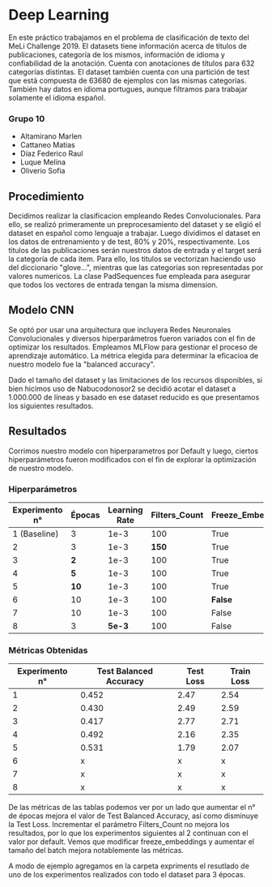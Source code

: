 # Deep Learning
En este práctico trabajamos en el problema de clasificación de texto del MeLi Challenge 2019. El datasets tiene información acerca de títulos de publicaciones, categoría de los mismos, información de idioma y confiabilidad de la anotación. Cuenta con anotaciones de títulos para 632 categorías distintas. El dataset también cuenta con una partición de test que está compuesta de 63680 de ejemplos con las mismas categorías. También hay datos en idioma portugues, aunque filtramos para trabajar solamente el idioma español.

### Grupo 10
+ Altamirano Marlen
+ Cattaneo Matias
+ Díaz Federico Raul
+ Luque Melina
+ Oliverio Sofia

## Procedimiento

Decidimos realizar la clasificacion empleando Redes Convolucionales. Para ello, se realizó primeramente un preprocesamiento del dataset y se eligió el dataset en español como lenguaje a trabajar. Luego dividimos el dataset en los datos de entrenamiento y de test, 80% y 20%, respectivamente. 
Los titulos de las publicaciones serán nuestros datos de entrada y el target será la categoría de cada item. Para ello, los titulos se vectorizan haciendo uso del diccionario "glove...", mientras que las categorias son representadas por valores numericos. 
La clase PadSequences fue empleada para asegurar que todos los vectores de entrada tengan la misma dimension. 

## Modelo CNN

Se optó por usar una arquitectura que incluyera Redes Neuronales Convolucionales y diversos hiperparámetros fueron variados con el fin de optimizar los resultados. Empleamos MLFlow para gestionar el proceso de aprendizaje automático. La métrica elegida para determinar la eficacioa de nuestro modelo fue la "balanced accuracy". 

Dado el tamaño del dataset y las limitaciones de los recursos disponibles, si bien hicimos uso de Nabucodonosor2 se decidió acotar el dataset a 1.000.000 de líneas y basado en ese dataset reducido es que presentamos los siguientes resultados.

## Resultados

Corrimos nuestro modelo con hiperparametros por Default y luego, ciertos hiperparámetros fueron modificados con el fin de explorar la optimización de nuestro modelo. 

### Hiperparámetros


| Experimento n° | Épocas | Learning Rate | Filters_Count | Freeze_Embeddings | Batch_Size | 
| ------------- | ------------- | ------------- | ------------- | ------------- | ------------- |
| 1 (Baseline)  | 3 | 1e-3 | 100 | True | 128 |
| 2  | 3 | 1e-3 | **150** | True | 128 |
| 3  | **2** | 1e-3 | 100 | True | 128 |
| 4  | **5** | 1e-3 | 100 | True | 128 |
| 5  | **10** | 1e-3 | 100 | True | 128 |
| 6  | 10 | 1e-3 | 100 | **False** | 128 |
| 7  | 10 | 1e-3 | 100 | False | **256** |
| 8  | 3 | **5e-3** | 100 | False | 256 |

### Métricas Obtenidas

| Experimento n° | Test Balanced Accuracy | Test Loss | Train Loss | 
| ------------- | ------------- | ------------- | ------------- |
| 1  | 0.452 | 2.47 | 2.54 |
| 2  | 0.430 | 2.49 | 2.59 |
| 3  | 0.417 | 2.77 | 2.71 | 
| 4  | 0.492 | 2.16 | 2.35 |
| 5  | 0.531 | 1.79 | 2.07 |
| 6  | x | x | x | segundo
| 7  | x | x | x |primerp
| 8  | x | x | x | tercero 


De las métricas de las tablas podemos ver por un lado que aumentar el n° de épocas mejora el valor de Test Balanced Accuracy, así como disminuye la Test Loss. 
Incrementar el parámetro Filters_Count no mejora los resultados, por lo que los experimentos siguientes al 2 continuan con el valor por default. Vemos que modificar freeze_embeddings y aumentar el tamaño del batch mejora notablemente las métricas. 

A modo de ejemplo agregamos en la carpeta expriments el resutlado de uno de los experimentos realizados con todo el dataset para 3 épocas.





